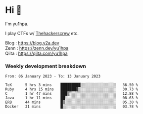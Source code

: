 # Hi 👋

I'm yu1hpa.

I play CTFs w/ [Thehackerscrew](https://www.thehackerscrew.team/) etc.

Blog : https://blog.y2a.dev  
Zenn : https://zenn.dev/yu1hpa  
Qiita : https://qiita.com/yu1hpa  

### Weekly development breakdown

<!--START_SECTION:waka-->

```text
From: 06 January 2023 - To: 13 January 2023

TeX      5 hrs 3 mins    █████████░░░░░░░░░░░░░░░░   36.50 %
Ruby     4 hrs 15 mins   ███████▓░░░░░░░░░░░░░░░░░   30.73 %
C        1 hr 47 mins    ███▒░░░░░░░░░░░░░░░░░░░░░   12.88 %
Java     1 hr 11 mins    ██░░░░░░░░░░░░░░░░░░░░░░░   08.63 %
ERB      44 mins         █▒░░░░░░░░░░░░░░░░░░░░░░░   05.30 %
Docker   31 mins         █░░░░░░░░░░░░░░░░░░░░░░░░   03.78 %
```

<!--END_SECTION:waka-->

